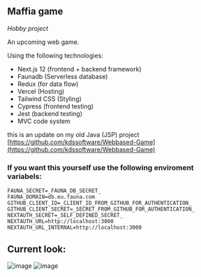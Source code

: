 ## Maffia game 

_Hobby project_

An upcoming web game.

Using the following technologies:
- Next.js 12 (frontend + backend framework)
- Faunadb (Serverless database)
- Redux (for data flow)
- Vercel (Hosting)
- Tailwind CSS (Styling)
- Cypress (frontend testing)
- Jest (backend testing)
- MVC code system

this is an update on my old Java (JSP) project [https://github.com/kdssoftware/Webbased-Game](https://github.com/kdssoftware/Webbased-Game)

### If you want this yourself use the following enviroment variabels:
```
FAUNA_SECRET=_FAUNA_DB_SECRET_
FAUNA_DOMAIN=db.eu.fauna.com
GITHUB_CLIENT_ID=_CLIENT_ID_FROM_GITHUB_FOR_AUTHENTICATION_
GITHUB_CLIENT_SECRET=_SECRET_FROM_GITHUB_FOR_AUTHENTICATION_
NEXTAUTH_SECRET=_SELF_DEFINED_SECRET_
NEXTAUTH_URL=http://localhost:3000
NEXTAUTH_URL_INTERNAL=http://localhost:3000
```

## Current look: 
![image](https://user-images.githubusercontent.com/10829524/158248477-e9ab585a-eff5-4cfc-9a10-5dce39e02ff7.png)
![image](https://user-images.githubusercontent.com/10829524/158549640-f2535c0a-bae1-4550-a901-2adcec68ebf8.png)

